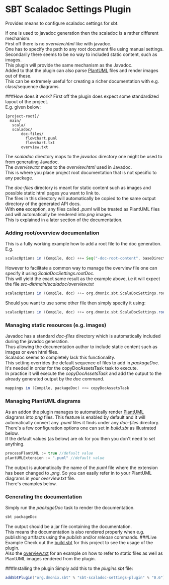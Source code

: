 # SBT Scaladoc Settings Plugin

Provides means to configure scaladoc settings for sbt.

If one is used to javadoc generation then the scaladoc is a rather different mechanism.  
First off there is no _overview.html_ like with javadoc.  
One has to specify the path to any root document file using manual settings.    
Secondarily there seems to be no way to included static content, such as images.  
This plugin will provide the same mechanism as the Javadoc.  
Added to that the plugin can also parse [PlantUML](http://plantuml.com/) files and render images out of these.  
This can be extremely useful for creating a richer documentation with e.g. class/sequence diagrams.

###How does it work?
First off the plugin does expect some standardized layout of the project.  
E.g. given below:

```
[project-root]/
  main/
   scala/
   scaladoc/
       doc-files/
         flowchart.puml
         flowchart.txt
       overview.txt
```
The _scaladoc_ directory maps to the _javadoc_ directory one might be used to from generating Javadoc.  
The _overview.txt_ maps to the _overview.html_ used in Javadoc.  
This is where you place project root documentation that is not specific to any package.  
   
The _doc-files_ directory is meant for static content such as images and possible static html pages you want to link to.  
The files in this directory will automatically be copied to the same output directory of the generated API docs.  
With **one** exception, any files called _.puml_ will be treated as PlantUML files and will automatically be rendered into _png_ images.  
This is explained in a later section of the documentation.
### Adding root/overview documentation
This is a fully working example how to add a root file to the doc generation.  
E.g.
```scala
scalacOptions in (Compile, doc) ++= Seq("-doc-root-content", baseDirectory.value+"/src/main/scaladoc/overview.txt") 
```

However to facilitate a common way to manage the overview file one can specify it using _ScalaDocSettings.rootDoc_.  
 This will yield the exact same result as the example above, i.e it will  expect the file _src-dir/main/scaladoc/overview.txt_
```scala
scalacOptions in (Compile, doc) ++= org.dmonix.sbt.ScalaDocSettings.rootDoc
```
Should you want to use some other file then simply specify it using:
```scala
scalacOptions in (Compile, doc) ++= org.dmonix.sbt.ScalaDocSettings.rootDoc("yourfilepath")
```
### Managing static resources (e.g. images)
Javadoc has a standard _doc-files_ directory which is automatically included during the javadoc generation.  
Thus allowing the documentation author to include static content such as images or even html files.  
Scaladoc seems to completely lack this functionality.     
This setting overrides the default sequence of files to add in _packageDoc_.  
It's needed in order for the copyDocAssetsTask task to execute.  
In practice it will execute the _copyDocAssetsTask_ and add the output to the already generated output by the _doc_ command.
```scala
mappings in (Compile, packageDoc) <<= copyDocAssetsTask
```

### Managing PlantUML diagrams
As an addon the plugin manages to automatically render [PlantUML](http://plantuml.com/) diagrams into _png_ files.
This feature is enabled by default and it will automatically convert any _.puml_ files it finds under any _doc-files_ directory.  
There's a few configuration options one can set in _build.sbt_ as illustrated below.  
If the default values (as below) are ok for you then you don't need to set anything.
```scala
processPlantUML := true //default value
plantUMLExtension := ".puml" //default value 
```

The output is automatically the name of the _puml_ file where the extension has been changed to _.png_.
So you can easily refer in to your PlantUML diagrams in your _overview.txt_ file.  
There's examples below.

### Generating the documentation
Simply run the _packageDoc_ task to render the documentation.  
```scala
sbt packageDoc
```
The output should be a jar file containing the documentation.  
This means the documentation is also rendered properly when e.g. publishing artifacts using the _publish_ and/or _release_ commands.
###Live Example
Check out the [build.sbt](../master/build.sbt) for this project to see the usage of the plugin.  
Also the [overview.txt](../master/src/main/scaladoc/overview.txt) for an example on how to refer to static files as well as PlantUML images rendered from the plugin.

###Installing the plugin
Simply add this to the _plugins.sbt_ file:
```scala
addSbtPlugin("org.dmonix.sbt" % "sbt-scaladoc-settings-plugin" % "0.6")
```
